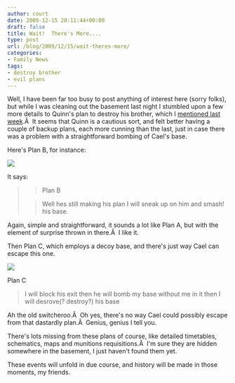 ```yaml
---
author: court
date: 2009-12-15 20:11:44+00:00
draft: false
title: Wait!  There's More....
type: post
url: /blog/2009/12/15/wait-theres-more/
categories:
- Family News
tags:
- destroy brother
- evil plans
---
```


Well, I have been far too busy to post anything of interest here (sorry folks), but while I was cleaning out the basement last night I stumbled upon a few more details to Quinn's plan to destroy his brother, which I [mentioned last week](http://www.vallentyne.com/blog/2009/12/07/quinns-plan-to-destroy-his-brother/).Â  It seems that Quinn is a cautious sort, and felt better having a couple of backup plans, each more cunning than the last, just in case there was a problem with a straightforward bombing of Cael's base.

Here's Plan B, for instance:


[![](http://www.vallentyne.com/blog/wp-content/uploads/2009/12/p_1600_1200_3E1C126F-5922-49D4-BC5B-6226478438F7.jpeg)
](http://www.vallentyne.com/blog/wp-content/uploads/2009/12/p_1600_1200_3E1C126F-5922-49D4-BC5B-6226478438F7.jpeg)




It says:





<blockquote>

> 
> Plan B
> 
> 

> 
> Well hes still making his plan I will sneak up on him and smash! his base.
> 
> 
</blockquote>




Again, simple and straightforward, it sounds a lot like Plan A, but with the element of surprise thrown in there.Â  I like it.




Then Plan C, which employs a decoy base, and there's just way Cael can escape this one.




[![](http://www.vallentyne.com/blog/wp-content/uploads/2009/12/p_1600_1200_2CA2B410-068A-4C22-96FE-6B0F67B1B925.jpeg)
](http://www.vallentyne.com/blog/wp-content/uploads/2009/12/p_1600_1200_2CA2B410-068A-4C22-96FE-6B0F67B1B925.jpeg)



Plan C


<blockquote>I will block his exit then he will bomb my base without me in it then I will desrove(? destroy?) his base</blockquote>


Ah the old switcheroo.Â  Oh yes, there's no way Cael could possibly escape from that dastardly plan.Â  Genius, genius I tell you.

There's lots missing from these plans of course, like detailed timetables, schematics, maps and munitions requisitions.Â  I'm sure they are hidden somewhere in the basement, I just haven't found them yet.

These events will unfold in due course, and history will be made in those moments, my friends.
